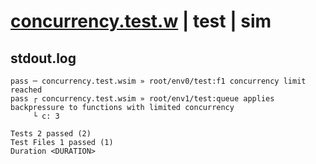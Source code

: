 # [concurrency.test.w](../../../../../../examples/tests/sdk_tests/function/concurrency.test.w) | test | sim

## stdout.log
```log
pass ─ concurrency.test.wsim » root/env0/test:f1 concurrency limit reached                                    
pass ┌ concurrency.test.wsim » root/env1/test:queue applies backpressure to functions with limited concurrency
     └ c: 3
 
Tests 2 passed (2)
Test Files 1 passed (1)
Duration <DURATION>
```

